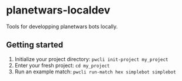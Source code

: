 # planetwars-localdev

Tools for developping planetwars bots locally.

## Getting started

1. Initialize your project directory: `pwcli init-project my_project`
2. Enter your fresh project: `cd my_project`
3. Run an example match: `pwcli run-match hex simplebot simplebot`
